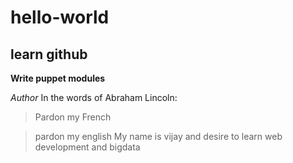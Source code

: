 # hello-world
## learn github
**Write puppet modules**

_Author_
In the words of Abraham Lincoln:

> Pardon my French

> pardon my english
My name is vijay and desire to learn web development and bigdata
